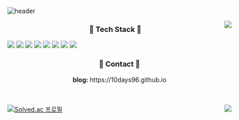 ![header](https://capsule-render.vercel.app/api?type=waving&color=auto&height=300&section=header&text=Hyunsoo%20Lee&fontSize=90)

<img align="right" src="https://github-readme-stats.vercel.app/api/top-langs/?username=10days96&theme=gruvbox&layout=compact&langs_count=10"/>

### <center> 🔑 Tech Stack 🔑 </center>

<img src="https://img.shields.io/badge/Python-3776AB?style=flat-square&logo=Python&logoColor=white"/>
<img src="https://img.shields.io/badge/PyTorch-EE4C2C?style=flat-square&logo=PyTorch&logoColor=white"/>
<img src="https://img.shields.io/badge/Flask-000000?style=flat-square&logo=Flask&logoColor=white"/>
<img src="https://img.shields.io/badge/JavaScript-F7DF1E?style=flat-square&logo=JavaScript&logoColor=white"/>
<img src="https://img.shields.io/badge/TypeScript-3178C6?style=flat-square&logo=TypeScript&logoColor=white"/>
<img src="https://img.shields.io/badge/React-61DAFB?style=flat-square&logo=React&logoColor=white"/>
<img src="https://img.shields.io/badge/C++-00599C?style=flat-square&logo=C%2B%2B&logoColor=white"/>
<img src="https://img.shields.io/badge/notion-000000?style=flat-square&logo=Notion&logoColor=white"/>

### <center> 📧 Contact 📧 </center>

<center><strong>blog:</strong> https://10days96.github.io</center>
<br><br>

[![Solved.ac 프로필](http://mazassumnida.wtf/api/v2/generate_badge?boj=dora111)](https://solved.ac/dora111)
<img align="right" src="https://github-readme-stats.vercel.app/api?username=10days96&theme=gruvbox&show_icons=true" />
